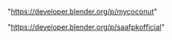 "https://developer.blender.org/p/mycoconut"

 
"https://developer.blender.org/p/saafpkofficial"


 
